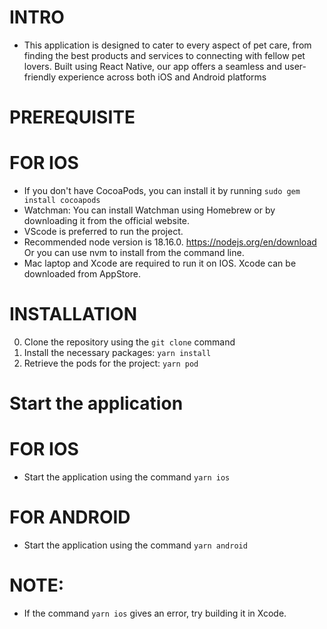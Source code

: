 # INTRO

- This application is designed to cater to every aspect of pet care, from finding the best products and services to connecting with fellow pet lovers. Built using React Native, our app offers a seamless and user-friendly experience across both iOS and Android platforms

# PREREQUISITE

# FOR IOS

- If you don't have CocoaPods, you can install it by running `sudo gem install cocoapods`
- Watchman: You can install Watchman using Homebrew or by downloading it from the official website. 
- VScode is preferred to run the project.
- Recommended node version is 18.16.0.
https://nodejs.org/en/download Or you can use nvm to install from the command line.
- Mac laptop and Xcode are required to run it on IOS. Xcode can be downloaded from AppStore.

# INSTALLATION

0. Clone the repository using the `git clone` command
1. Install the necessary packages: `yarn install`
2. Retrieve the pods for the project: `yarn pod`

# Start the application

# FOR IOS

- Start the application using the command `yarn ios`

# FOR ANDROID

- Start the application using the command `yarn android`

# NOTE:

- If the command `yarn ios` gives an error, try building it in Xcode.
